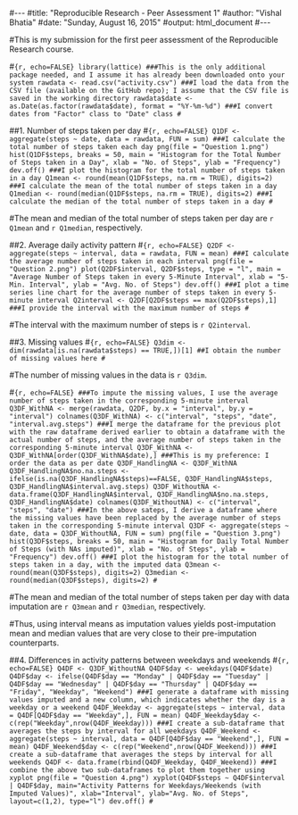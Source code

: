 #---
#title: "Reproducible Research - Peer Assessment 1"
#author: "Vishal Bhatia"
#date: "Sunday, August 16, 2015"
#output: html_document
#---

#This is my submission for the first peer assessment of the Reproducible Research course.

#```{r, echo=FALSE}
library(lattice)
###This is the only additional package needed, and I assume it has already been downloaded onto your system
rawdata <- read.csv("activity.csv")
###I load the data from the CSV file (available on the GitHub repo); I assume that the CSV file is saved in the working directory
rawdata$date <- as.Date(as.factor(rawdata$date), format = "%Y-%m-%d")
###I convert dates from "Factor" class to "Date" class
#```

##1. Number of steps taken per day
#```{r, echo=FALSE}
Q1DF <- aggregate(steps ~ date, data = rawdata, FUN = sum)
###I calculate the total number of steps taken each day
png(file = "Question 1.png")
hist(Q1DF$steps, breaks = 50, main = "Histogram for the Total Number of Steps taken in a Day", xlab = "No. of Steps", ylab = "Frequency")
dev.off()
###I plot the histogram for the total number of steps taken in a day
Q1mean <- round(mean(Q1DF$steps, na.rm = TRUE), digits=2)
###I calculate the mean of the total number of steps taken in a day
Q1median <- round(median(Q1DF$steps, na.rm = TRUE), digits=2)
###I calculate the median of the total number of steps taken in a day
#```

#The mean and median of the total number of steps taken per day are `r Q1mean` and `r Q1median`, respectively.


##2. Average daily activity pattern
#```{r, echo=FALSE}
Q2DF <- aggregate(steps ~ interval, data = rawdata, FUN = mean)
###I calculate the average number of steps taken in each interval
png(file = "Question 2.png")
plot(Q2DF$interval, Q2DF$steps, type = "l", main = "Average Number of Steps taken in every 5-Minute Interval", xlab = "5-Min. Interval", ylab = "Avg. No. of Steps")
dev.off()
###I plot a time series line chart for the average number of steps taken in every 5-minute interval
Q2interval <- Q2DF[Q2DF$steps == max(Q2DF$steps),1]
###I provide the interval with the maximum number of steps
#```

#The interval with the maximum number of steps is `r Q2interval`.


##3. Missing values
#```{r, echo=FALSE}
Q3dim <- dim(rawdata[is.na(rawdata$steps) == TRUE,])[1]
##I obtain the number of missing values here
#```

#The number of missing values in the data is `r Q3dim`.

#```{r, echo=FALSE}
###To impute the missing values, I use the average number of steps taken in the corresponding 5-minute interval
Q3DF_WithNA <- merge(rawdata, Q2DF, by.x = "interval", by.y = "interval")
colnames(Q3DF_WithNA) <- c("interval", "steps", "date", "interval.avg.steps")
###I merge the dataframe for the previous plot with the raw dataframe derived earlier to obtain a dataframe with the actual number of steps, and the average number of steps taken in the corresponding 5-minute interval
Q3DF_WithNA <- Q3DF_WithNA[order(Q3DF_WithNA$date),]
###This is my preference: I order the data as per date
Q3DF_HandlingNA <- Q3DF_WithNA
Q3DF_HandlingNA$no.na.steps <- ifelse(is.na(Q3DF_HandlingNA$steps)==FALSE, Q3DF_HandlingNA$steps, Q3DF_HandlingNA$interval.avg.steps)
Q3DF_WithoutNA <- data.frame(Q3DF_HandlingNA$interval, Q3DF_HandlingNA$no.na.steps, Q3DF_HandlingNA$date)
colnames(Q3DF_WithoutNA) <- c("interval", "steps", "date")
###In the above sateps, I derive a dataframe where the missing values have been replaced by the average number of steps taken in the corresponding 5-minute interval
Q3DF <- aggregate(steps ~ date, data = Q3DF_WithoutNA, FUN = sum)
png(file = "Question 3.png")
hist(Q3DF$steps, breaks = 50, main = "Histogram for Daily Total Number of Steps (with NAs imputed)", xlab = "No. of Steps", ylab = "Frequency")
dev.off()
###I plot the histogram for the total number of steps taken in a day, with the imputed data
Q3mean <- round(mean(Q3DF$steps), digits=2)
Q3median <- round(median(Q3DF$steps), digits=2)
#```

#The mean and median of the total number of steps taken per day with data imputation are `r Q3mean` and `r Q3median`, respectively.

#Thus, using interval means as imputation values yields post-imputation mean and median values that are very close to their pre-imputation counterparts.


##4. Differences in activity patterns between weekdays and weekends
#```{r, echo=FALSE}
Q4DF <- Q3DF_WithoutNA
Q4DF$day <- weekdays(Q4DF$date)
Q4DF$day <- ifelse(Q4DF$day == "Monday" | Q4DF$day == "Tuesday" | Q4DF$day == "Wednesday" | Q4DF$day == "Thursday" | Q4DF$day == "Friday", "Weekday", "Weekend")
###I generate a dataframe with missing values imputed and a new column, which indicates whether the day is a weekday or a weekend
Q4DF_Weekday <- aggregate(steps ~ interval, data = Q4DF[Q4DF$day == "Weekday",], FUN = mean)
Q4DF_Weekday$day <- c(rep("Weekday",nrow(Q4DF_Weekday)))
###I create a sub-dataframe that averages the steps by interval for all weekdays
Q4DF_Weekend <- aggregate(steps ~ interval, data = Q4DF[Q4DF$day == "Weekend",], FUN = mean)
Q4DF_Weekend$day <- c(rep("Weekend",nrow(Q4DF_Weekend)))
###I create a sub-dataframe that averages the steps by interval for all weekends
Q4DF <- data.frame(rbind(Q4DF_Weekday, Q4DF_Weekend))
###I combine the above two sub-dataframes to plot them together using xyplot
png(file = "Question 4.png")
xyplot(Q4DF$steps ~ Q4DF$interval | Q4DF$day, main="Activity Patterns for Weekdays/Weekends (with Imputed Values)", xlab="Interval", ylab="Avg. No. of Steps", layout=c(1,2), type="l")
dev.off()
#```